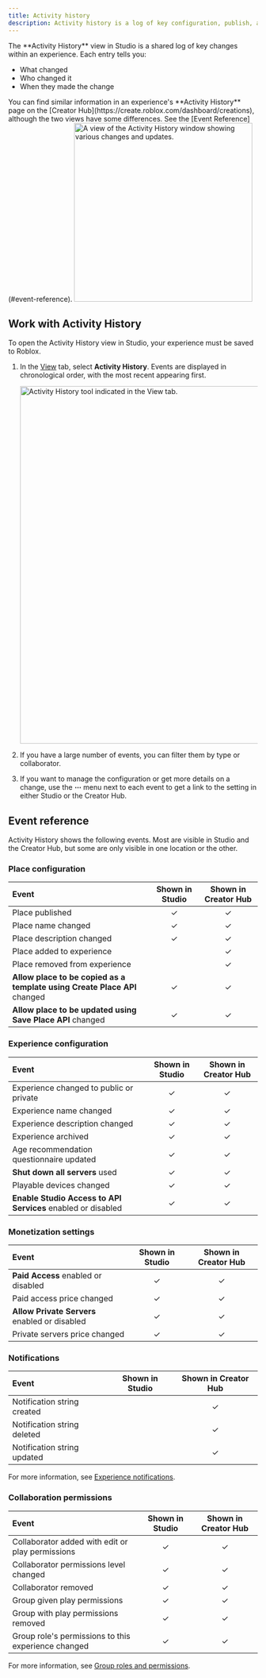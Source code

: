 ```yaml
---
title: Activity history
description: Activity history is a log of key configuration, publish, and edit activities within a place.
---
```


<Grid container spacing={4} alignItems="top">
	<Grid item XSmall={12} Medium={6} Large={6} xs={12} sm={12} md={6} lg={6}>
	The **Activity History** view in Studio is a shared log of key changes within an experience. Each entry tells you:
  <ul>
    <li>What changed</li>
    <li>Who changed it</li>
    <li>When they made the change</li>
  </ul>
  You can find similar information in an experience's **Activity History** page on the [Creator&nbsp;Hub](https://create.roblox.com/dashboard/creations), although the two views have some differences. See the [Event Reference](#event-reference).
	</Grid>
	<Grid item XSmall={12} Medium={6} Large={6} xs={12} sm={12} md={6} lg={6}>
	<img src="../assets/studio/general/Activity-History.png" width="360" alt="A view of the Activity History window showing various changes and updates." />
	</Grid>
</Grid>

## Work with Activity History

To open the Activity History view in Studio, your experience must be saved to Roblox.

1. In the [View](../studio/view-tab.md) tab, select **Activity History**. Events are displayed in chronological order, with the most recent appearing first.

   <img src="../assets/studio/general/View-Tab-Activity-History.png" width="720" alt="Activity History tool indicated in the View tab." />

1. If you have a large number of events, you can filter them by type or collaborator.
1. If you want to manage the configuration or get more details on a change, use the **&ctdot;** menu next to each event to get a link to the setting in either Studio or the Creator Hub.

## Event reference

Activity History shows the following events. Most are visible in Studio and the Creator Hub, but some are only visible in one location or the other.

### Place configuration

Event | Shown in Studio | Shown in Creator Hub
:--- | :---: | :---:
Place published | &check; | &check;
Place name changed | &check; | &check;
Place description changed | &check; | &check;
Place added to experience |  | &check;
Place removed from experience |  | &check;
**Allow place to be copied as a template using Create Place API** changed | &check; | &check;
**Allow place to be updated using Save Place API** changed | &check; | &check;

### Experience configuration

Event | Shown in Studio | Shown in Creator Hub
:--- | :---: | :---:
Experience changed to public or private | &check; | &check;
Experience name changed | &check; | &check;
Experience description changed | &check; | &check;
Experience archived | &check; | &check;
Age recommendation questionnaire updated | &check; | &check;
**Shut down all servers** used | &check; | &check;
Playable devices changed | &check; | &check;
**Enable Studio Access to API Services** enabled or disabled | &check; | &check;

### Monetization settings

Event | Shown in Studio | Shown in Creator Hub
:--- | :---: | :---:
**Paid Access** enabled or disabled | &check; | &check;
Paid access price changed | &check; | &check;
**Allow Private Servers** enabled or disabled | &check; | &check;
Private servers price changed | &check; | &check;

### Notifications

Event | Shown in Studio | Shown in Creator Hub
:--- | :---: | :---:
Notification string created |  | &check;
Notification string deleted |  | &check;
Notification string updated |  | &check;

For more information, see [Experience notifications](../production/promotion/experience-notifications.md).

### Collaboration permissions

Event | Shown in Studio | Shown in Creator Hub
:--- | :---: | :---:
Collaborator added with edit or play permissions | &check; | &check;
Collaborator permissions level changed | &check; | &check;
Collaborator removed | &check; | &check;
Group given play permissions | &check; | &check;
Group with play permissions removed | &check; | &check;
Group role's permissions to this experience changed | &check; | &check;

For more information, see [Group roles and permissions](../projects/groups.md#roles-and-permissions).
